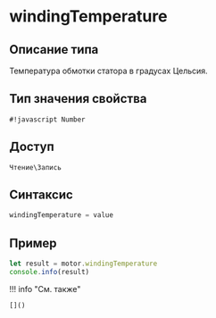 # windingTemperature

## Описание типа
Температура обмотки статора в градусах Цельсия.

## Тип значения свойства
`#!javascript Number`

## Доступ
`Чтение\Запись`

## Синтаксис
```javascript
windingTemperature = value
```

## Пример
```javascript linenums="1"
let result = motor.windingTemperature
console.info(result)
```

!!! info "См. также"

    []()


